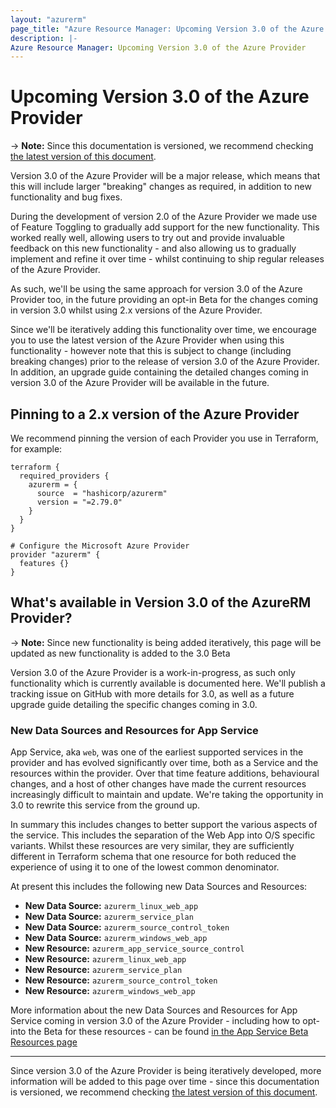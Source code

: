 ```yaml
---
layout: "azurerm"
page_title: "Azure Resource Manager: Upcoming Version 3.0 of the Azure Provider"
description: |-
Azure Resource Manager: Upcoming Version 3.0 of the Azure Provider
---
```


# Upcoming Version 3.0 of the Azure Provider

-> **Note:** Since this documentation is versioned, we recommend checking [the latest version of this document](https://registry.terraform.io/providers/hashicorp/azurerm/latest/docs/guides/3.0-overview).

Version 3.0 of the Azure Provider will be a major release, which means that this will include larger "breaking" changes as required, in addition to new functionality and bug fixes.

During the development of version 2.0 of the Azure Provider we made use of Feature Toggling to gradually add support for the new functionality. This worked really well, allowing users to try out and provide invaluable feedback on this new functionality - and also allowing us to gradually implement and refine it over time - whilst continuing to ship regular releases of the Azure Provider.

As such, we'll be using the same approach for version 3.0 of the Azure Provider too, in the future providing an opt-in Beta for the changes coming in version 3.0 whilst using 2.x versions of the Azure Provider.

Since we'll be iteratively adding this functionality over time, we encourage you to use the latest version of the Azure Provider when using this functionality - however note that this is subject to change (including breaking changes) prior to the release of version 3.0 of the Azure Provider. In addition, an upgrade guide containing the detailed changes coming in version 3.0 of the Azure Provider will be available in the future.

## Pinning to a 2.x version of the Azure Provider

We recommend pinning the version of each Provider you use in Terraform, for example:

```hcl
terraform {
  required_providers {
    azurerm = {
      source  = "hashicorp/azurerm"
      version = "=2.79.0"
    }
  }
}

# Configure the Microsoft Azure Provider
provider "azurerm" {
  features {}
}
```

## What's available in Version 3.0 of the AzureRM Provider?

-> **Note:** Since new functionality is being added iteratively, this page will be updated as new functionality is added to the 3.0 Beta

Version 3.0 of the Azure Provider is a work-in-progress, as such only functionality which is currently available is documented here. We'll publish a tracking issue on GitHub with more details for 3.0, as well as a future upgrade guide detailing the specific changes coming in 3.0.


### New Data Sources and Resources for App Service

App Service, aka `web`, was one of the earliest supported services in the provider and has evolved significantly over time, both as a Service and the resources within the provider. Over that time feature additions, behavioural changes, and a host of other changes have made the current resources increasingly difficult to maintain and update. We're taking the opportunity in 3.0 to rewrite this service from the ground up.

In summary this includes changes to better support the various aspects of the service. This includes the separation of the Web App into O/S specific variants. Whilst these resources are very similar, they are sufficiently different in Terraform schema that one resource for both reduced the experience of using it to one of the lowest common denominator.

At present this includes the following new Data Sources and Resources:

* **New Data Source:** `azurerm_linux_web_app`
* **New Data Source:** `azurerm_service_plan`
* **New Data Source:** `azurerm_source_control_token`
* **New Data Source:** `azurerm_windows_web_app`
* **New Resource:** `azurerm_app_service_source_control`
* **New Resource:** `azurerm_linux_web_app`
* **New Resource:** `azurerm_service_plan`
* **New Resource:** `azurerm_source_control_token`
* **New Resource:** `azurerm_windows_web_app`

More information about the new Data Sources and Resources for App Service coming in version 3.0 of the Azure Provider - including how to opt-into the Beta for these resources - can be found [in the App Service Beta Resources page](3.0-app-service-beta.html)

---

Since version 3.0 of the Azure Provider is being iteratively developed, more information will be added to this page over time - since this documentation is versioned, we recommend checking [the latest version of this document](https://registry.terraform.io/providers/hashicorp/azurerm/latest/docs/guides/3.0-overview).